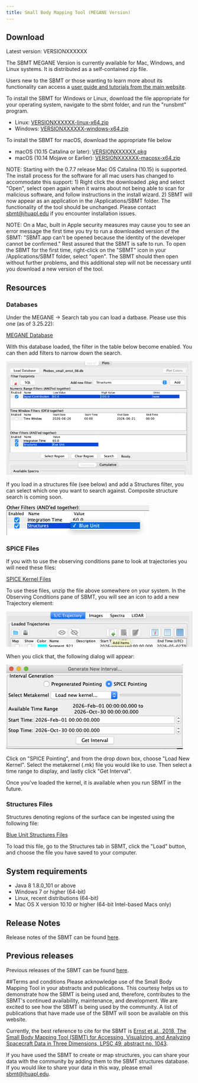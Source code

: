 ```yaml
---
title: Small Body Mapping Tool (MEGANE Version)
---
```


## Download

Latest version: VERSIONXXXXXX

The SBMT MEGANE Version is currently available for Mac, Windows, and Linux systems. It is distributed as a self-contained zip file.

Users new to the SBMT or those wanting to learn more about its functionality can access a [user guide and tutorials from the main website](http://sbmt.jhuapl.edu/index.php#Getting-Started). 

To install the SBMT for Windows or Linux, download the file appropriate for your operating system, navigate to the sbmt folder, and run the "runsbmt" program.

   -  Linux: [VERSIONXXXXXX-linux-x64.zip](releases/VERSIONXXXXXX-linux-x64.zip)
   -  Windows: [VERSIONXXXXXX-windows-x64.zip](releases/VERSIONXXXXXX-windows-x64.zip)

To install the SBMT for macOS, download the appropriate file below

   -  macOS (10.15 Catalina or later): [VERSIONXXXXXX.pkg](releases/VERSIONXXXXXX.pkg)
   -  macOS (10.14 Mojave or Earlier): [VERSIONXXXXXX-macosx-x64.zip](releases/VERSIONXXXXXX-macosx-x64.zip)

NOTE: Starting with the 0.7.7 release Mac OS Catalina (10.15) is supported. The install process for the software for all mac users has changed to accommodate this support: 1) Right click the downloaded .pkg and select "Open", select open again when it warns about not being able to scan for malicious software, and follow instructions in the install wizard. 2) SBMT will now appear as an application in the /Applications/SBMT folder. The functionality of the tool should be unchanged. Please contact sbmt@jhuapl.edu if you encounter installation issues.

NOTE: On a Mac, built in Apple security measures may cause you to see an error message the first time you try to run a downloaded version of the SBMT: "SBMT.app can't be opened because the identity of the developer cannot be confirmed." Rest assured that the SBMT is safe to run. To open the SBMT for the first time, right-click on the "SBMT" icon in your /Applications/SBMT folder, select "open". The SBMT should then open without further problems, and this additional step will not be necessary until you download a new version of the tool.


## Resources

### Databases

Under the MEGANE -> Search tab you can load a datbase.  Please use this one (as of 3.25.22):

[MEGANE Database](resources/Phobos_small_ernst_08.db)

With this database loaded, the filter in the table below become	enabled.  You can then add filters to narrow down the search.

![Search Filters](resources/searchFilters.png)

If you load in a structures file (see below) and add a Structures filter, you can select which one you want to search against. 	Composite structure search is coming soon.

![Structure Filter](resources/structureFilter.png)

### SPICE Files

If you with to use the observing conditions pane to look at trajectories you will need these files:

[SPICE Kernel Files](resources/megane_spice.zip)

To use these files, unzip the file above somewhere on your system.  In the Observing Conditions pane of SBMT, you will see an icon to add a new Trajectory element:

![Add New Item](resources/AddNewItem.png)

When you click that, the following dialog will appear:

![Generate New Interval](resources/GenerateNewInterval.png)

Click on "SPICE Pointing", and from the drop down box, choose "Load New Kernel".  Select the metakernel (.mk) file you would like to use.  Then select a time range to display, and lastly click "Get Interval".

Once you've loaded the kernel, it is available when you run SBMT in the future.


### Structures Files

Structures denoting regions of the surface can be ingested using the following file:

[Blue Unit Structures Files](resources/Phobos_blue_simple)

To load this file, go to the Structures tab in SBMT, click the "Load" button, and choose the file you have saved to your computer.

## System requirements

* Java 8 1.8.0_101 or above
* Windows 7 or higher (64-bit)
* Linux, recent distributions (64-bit)
* Mac OS X version 10.10 or higher (64-bit Intel-based Macs only)

## Release Notes

Release notes of the SBMT can be found [here](http://sbmt.jhuapl.edu/Release-Notes.php).

## Previous releases

Previous releases of the SBMT can be found [here](http://sbmt.jhuapl.edu/Previous-Releases.php).

##Terms and conditions
Please acknowledge use of the Small Body Mapping Tool in your abstracts and publications. This courtesy helps us to demonstrate how the SBMT is being used and, therefore, contributes to the SBMT's continued availability, maintenance, and development. We are excited to see how the SBMT is being used by the community. A list of publications that have made use of the SBMT will soon be available on this website.

Currently, the best reference to cite for the SBMT is [Ernst et al., 2018, The Small Body Mapping Tool (SBMT) for Accessing, Visualizing, and Analyzing Spacecraft Data in Three Dimensions, LPSC 49, abstract no. 1043](http://sbmt2.jhuapl.edu/pubs/Ernst_LPSC2018_SBMT.pdf).

If you have used the SBMT to create or map structures, you can share your data with the community by adding them to the SBMT structures database. If you would like to share your data in this way, please email [sbmt@jhuapl.edu](mailto:sbmt@jhuapl.edu).

